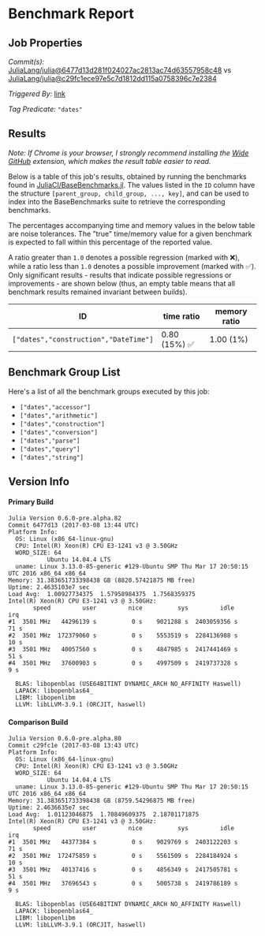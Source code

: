 # Benchmark Report

## Job Properties

*Commit(s):* [JuliaLang/julia@6477d13d281f024027ac2813ac74d63557958c48](https://github.com/JuliaLang/julia/commit/6477d13d281f024027ac2813ac74d63557958c48) vs [JuliaLang/julia@c29fc1ece97e5c7d1812dd115a0758396c7e2384](https://github.com/JuliaLang/julia/commit/c29fc1ece97e5c7d1812dd115a0758396c7e2384)

*Triggered By:* [link](https://github.com/JuliaLang/julia/pull/20933#issuecomment-285076073)

*Tag Predicate:* `"dates"`

## Results

*Note: If Chrome is your browser, I strongly recommend installing the [Wide GitHub](https://chrome.google.com/webstore/detail/wide-github/kaalofacklcidaampbokdplbklpeldpj?hl=en)
extension, which makes the result table easier to read.*

Below is a table of this job's results, obtained by running the benchmarks found in
[JuliaCI/BaseBenchmarks.jl](https://github.com/JuliaCI/BaseBenchmarks.jl). The values
listed in the `ID` column have the structure `[parent_group, child_group, ..., key]`,
and can be used to index into the BaseBenchmarks suite to retrieve the corresponding
benchmarks.

The percentages accompanying time and memory values in the below table are noise tolerances. The "true"
time/memory value for a given benchmark is expected to fall within this percentage of the reported value.

A ratio greater than `1.0` denotes a possible regression (marked with :x:), while a ratio less
than `1.0` denotes a possible improvement (marked with :white_check_mark:). Only significant results - results
that indicate possible regressions or improvements - are shown below (thus, an empty table means that all
benchmark results remained invariant between builds).

| ID | time ratio | memory ratio |
|----|------------|--------------|
| `["dates","construction","DateTime"]` | 0.80 (15%) :white_check_mark: | 1.00 (1%)  |

## Benchmark Group List

Here's a list of all the benchmark groups executed by this job:

- `["dates","accessor"]`
- `["dates","arithmetic"]`
- `["dates","construction"]`
- `["dates","conversion"]`
- `["dates","parse"]`
- `["dates","query"]`
- `["dates","string"]`

## Version Info

#### Primary Build

```
Julia Version 0.6.0-pre.alpha.82
Commit 6477d13 (2017-03-08 13:44 UTC)
Platform Info:
  OS: Linux (x86_64-linux-gnu)
  CPU: Intel(R) Xeon(R) CPU E3-1241 v3 @ 3.50GHz
  WORD_SIZE: 64
           Ubuntu 14.04.4 LTS
  uname: Linux 3.13.0-85-generic #129-Ubuntu SMP Thu Mar 17 20:50:15 UTC 2016 x86_64 x86_64
Memory: 31.383651733398438 GB (8820.57421875 MB free)
Uptime: 2.4635103e7 sec
Load Avg:  1.00927734375  1.57958984375  1.7568359375
Intel(R) Xeon(R) CPU E3-1241 v3 @ 3.50GHz: 
       speed         user         nice          sys         idle          irq
#1  3501 MHz   44296139 s          0 s    9021288 s  2403059356 s         71 s
#2  3501 MHz  172379060 s          0 s    5553519 s  2284136988 s         10 s
#3  3501 MHz   40057560 s          0 s    4847985 s  2417441469 s         51 s
#4  3501 MHz   37600903 s          0 s    4997509 s  2419737328 s          9 s

  BLAS: libopenblas (USE64BITINT DYNAMIC_ARCH NO_AFFINITY Haswell)
  LAPACK: libopenblas64_
  LIBM: libopenlibm
  LLVM: libLLVM-3.9.1 (ORCJIT, haswell)

```

#### Comparison Build

```
Julia Version 0.6.0-pre.alpha.80
Commit c29fc1e (2017-03-08 13:43 UTC)
Platform Info:
  OS: Linux (x86_64-linux-gnu)
  CPU: Intel(R) Xeon(R) CPU E3-1241 v3 @ 3.50GHz
  WORD_SIZE: 64
           Ubuntu 14.04.4 LTS
  uname: Linux 3.13.0-85-generic #129-Ubuntu SMP Thu Mar 17 20:50:15 UTC 2016 x86_64 x86_64
Memory: 31.383651733398438 GB (8759.54296875 MB free)
Uptime: 2.4636635e7 sec
Load Avg:  1.01123046875  1.70849609375  2.18701171875
Intel(R) Xeon(R) CPU E3-1241 v3 @ 3.50GHz: 
       speed         user         nice          sys         idle          irq
#1  3501 MHz   44377384 s          0 s    9029769 s  2403122203 s         71 s
#2  3501 MHz  172475859 s          0 s    5561509 s  2284184924 s         10 s
#3  3501 MHz   40137416 s          0 s    4856349 s  2417505781 s         51 s
#4  3501 MHz   37696543 s          0 s    5005738 s  2419786189 s          9 s

  BLAS: libopenblas (USE64BITINT DYNAMIC_ARCH NO_AFFINITY Haswell)
  LAPACK: libopenblas64_
  LIBM: libopenlibm
  LLVM: libLLVM-3.9.1 (ORCJIT, haswell)

```

